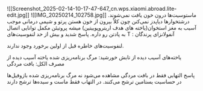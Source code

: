 ![[Screenshot_2025-02-14-10-17-47-647_cn.wps.xiaomi.abroad.lite-edit.jpg]]
![[IMG_20250214_102758.jpg]]
ماستوسیت‌ها درون خون یافت نمی‌شوند. 
درشتخوارها دیاپدز نمی‌کنن چون کلاً بیرون از خون هستن
پرتو و شیمی درمانی موجب آسیب به مغز استخوان(یاخته های هدف اریتروپوییتین) میشه 
پروتیئن مکمل توانایی اتصال به پادتن رو داره. 
پاسخ شدید و بیش از حد لنفوسیت‌های T : آنفولانزای پرندگان 

لنفوسیت‌های خاطره قبل از اولین برخورد وجود ندارند. 

یاخته‌های آسیب دیده از تابش خورشید: مرگ برنامه‌ریزی شده 
یاخته آسیب دیده از مصرف الکل: بافت مردگی


پاسخ التهابی فقط در بافت مردگی مشاهده می‌شود نه مرگ برنامه‌ریزی شده
بازوفیل‌ها در حساسیت یستامین ترشح می‌کنند. در التهاب فقط ماست و سیده‌ها ترشح دارند